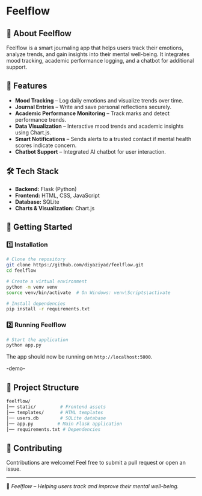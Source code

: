 # Feelflow

## 🧠 About Feelflow
Feelflow is a smart journaling app that helps users track their emotions, analyze trends, and gain insights into their mental well-being. It integrates mood tracking, academic performance logging, and a chatbot for additional support.

## 🚀 Features
- **Mood Tracking** – Log daily emotions and visualize trends over time.
- **Journal Entries** – Write and save personal reflections securely.
- **Academic Performance Monitoring** – Track marks and detect performance trends.
- **Data Visualization** – Interactive mood trends and academic insights using Chart.js.
- **Smart Notifications** – Sends alerts to a trusted contact if mental health scores indicate concern.
- **Chatbot Support** – Integrated AI chatbot for user interaction.

## 🛠 Tech Stack
- **Backend:** Flask (Python)
- **Frontend:** HTML, CSS, JavaScript
- **Database:** SQLite
- **Charts & Visualization:** Chart.js

## 🎯 Getting Started
### 1️⃣ Installation
```sh
# Clone the repository
git clone https://github.com/diyaziyad/feelflow.git
cd feelflow

# Create a virtual environment
python -m venv venv
source venv/bin/activate  # On Windows: venv\Scripts\activate

# Install dependencies
pip install -r requirements.txt
```

### 2️⃣ Running Feelflow
```sh
# Start the application
python app.py
```
The app should now be running on `http://localhost:5000`.

-demo-

## 📂 Project Structure
```sh
feelflow/
│── static/         # Frontend assets
│── templates/      # HTML templates
│── users.db        # SQLite database
│── app.py         # Main Flask application
│── requirements.txt # Dependencies
```

## 🤝 Contributing
Contributions are welcome! Feel free to submit a pull request or open an issue.

---
🚀 *Feelflow – Helping users track and improve their mental well-being.*

